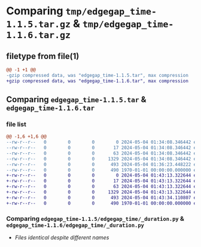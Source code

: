 # Comparing `tmp/edgegap_time-1.1.5.tar.gz` & `tmp/edgegap_time-1.1.6.tar.gz`

## filetype from file(1)

```diff
@@ -1 +1 @@
-gzip compressed data, was "edgegap_time-1.1.5.tar", max compression
+gzip compressed data, was "edgegap_time-1.1.6.tar", max compression
```

## Comparing `edgegap_time-1.1.5.tar` & `edgegap_time-1.1.6.tar`

### file list

```diff
@@ -1,6 +1,6 @@
--rw-r--r--   0        0        0        0 2024-05-04 01:34:08.346442 edgegap_time-1.1.5/README.md
--rw-r--r--   0        0        0       17 2024-05-04 01:34:08.346442 edgegap_time-1.1.5/edgegap_time/BUILD
--rw-r--r--   0        0        0       63 2024-05-04 01:34:08.346442 edgegap_time-1.1.5/edgegap_time/__init__.py
--rw-r--r--   0        0        0     1329 2024-05-04 01:34:08.346442 edgegap_time-1.1.5/edgegap_time/_duration.py
--rw-r--r--   0        0        0      493 2024-05-04 01:36:23.448222 edgegap_time-1.1.5/pyproject.toml
--rw-r--r--   0        0        0      490 1970-01-01 00:00:00.000000 edgegap_time-1.1.5/PKG-INFO
+-rw-r--r--   0        0        0        0 2024-05-04 01:43:13.322644 edgegap_time-1.1.6/README.md
+-rw-r--r--   0        0        0       17 2024-05-04 01:43:13.322644 edgegap_time-1.1.6/edgegap_time/BUILD
+-rw-r--r--   0        0        0       63 2024-05-04 01:43:13.322644 edgegap_time-1.1.6/edgegap_time/__init__.py
+-rw-r--r--   0        0        0     1329 2024-05-04 01:43:13.322644 edgegap_time-1.1.6/edgegap_time/_duration.py
+-rw-r--r--   0        0        0      493 2024-05-04 01:43:34.110807 edgegap_time-1.1.6/pyproject.toml
+-rw-r--r--   0        0        0      490 1970-01-01 00:00:00.000000 edgegap_time-1.1.6/PKG-INFO
```

### Comparing `edgegap_time-1.1.5/edgegap_time/_duration.py` & `edgegap_time-1.1.6/edgegap_time/_duration.py`

 * *Files identical despite different names*

